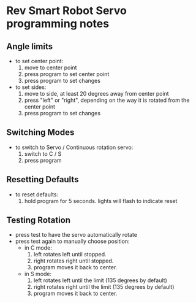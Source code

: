 # Rev Smart Robot Servo programming notes

## Angle limits
- to set center point:
	1. move to center point
	2. press program to set center point
	3. press program to set changes
- to set sides:
	1. move to side, at least 20 degrees away from center point
	2. press "left" or "right", depending on the way it is rotated from the center point
	3. press program to set changes

## Switching Modes
- to switch to Servo / Continuous rotation servo:
	1. switch to C / S
	2. press program

## Resetting Defaults
- to reset defaults:	
	1. hold program for 5 seconds. lights will flash to indicate reset

## Testing Rotation
- press test to have the servo automatically rotate
- press test again to manually choose position:
	- in C mode:
		1. left rotates left until stopped.
		2. right rotates right until stopped.
		3. program moves it back to center.
	- in S mode:
		1. left rotates left until the limit (135 degrees by default)
		2. right rotates right until the limit (135 degrees by default)
		3. program moves it back to center.